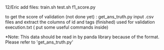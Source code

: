 
12/Eric add files: train.sh test.sh f1_score.py
  
  to get the score of validation (not done yet) : get_ans_truth.py
  input .csv files and extract the columns of id and tags (finished)
  used for validation execution.txt ( put some useful commands inside)
  
*Note: This data should be read in by panda library because of the format. Please refer to 'get_ans_truth.py'
